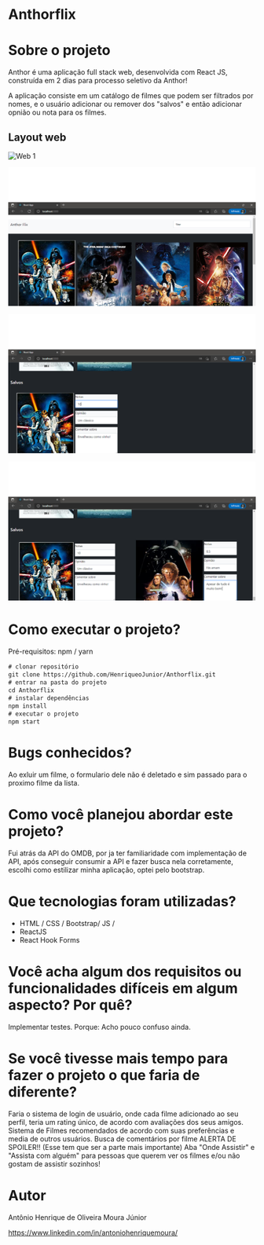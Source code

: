 # Anthorflix

# Sobre o projeto


Anthor é uma aplicação full stack web, desenvolvida com  React JS,  construída em 2 dias para processo seletivo da Anthor!

A aplicação consiste em um catálogo de filmes que podem ser filtrados por nomes, e o usuário adicionar ou remover dos "salvos" e então adicionar opnião ou nota para os filmes.


## Layout web

![Web 1](https://raw.githack.com/HenriqueoJunior/Anthorflix/master/src/images/Home.png)

![Web 2](https://raw.githubusercontent.com/HenriqueoJunior/Anthorflix/main/src/images/Home2.png)

![Web 3](https://raw.githubusercontent.com/HenriqueoJunior/Anthorflix/main/src/images/Salvos.png)

![Web 4](https://raw.githubusercontent.com/HenriqueoJunior/Anthorflix/main/src/images/Salvos2.png)





# Como executar o projeto?

Pré-requisitos: npm / yarn

```
# clonar repositório
git clone https://github.com/HenriqueoJunior/Anthorflix.git
# entrar na pasta do projeto
cd Anthorflix
# instalar dependências
npm install
# executar o projeto
npm start
```

# Bugs conhecidos? 

Ao exluir um filme, o formulario dele não é deletado e sim passado para o proximo filme da lista.



# Como você planejou abordar este projeto?

Fui atrás da API do OMDB, por ja ter familiaridade com implementação de API, após conseguir consumir a API e fazer busca nela corretamente, escolhi como estilizar minha aplicação, optei pelo bootstrap.

#  Que tecnologias foram utilizadas?


- HTML / CSS / Bootstrap/ JS / 
- ReactJS
- React Hook Forms



# Você acha algum dos requisitos ou funcionalidades difíceis em algum aspecto? Por quê?

Implementar testes.
Porque: Acho pouco confuso ainda.


# Se você tivesse mais tempo para fazer o projeto o que faria de diferente?

Faria o sistema de login de usuário, onde cada filme adicionado ao seu perfil, teria um rating único, de acordo com avaliações dos seus amigos.
Sistema de Filmes recomendados de acordo com suas preferências e media de outros usuários.
Busca de comentários por filme
ALERTA DE SPOILER!! (Esse tem que ser a parte mais importante)
Aba "Onde Assistir" e "Assista com alguém" para pessoas que querem ver os filmes e/ou não gostam de assistir sozinhos!

# Autor

Antônio Henrique de Oliveira Moura Júnior

https://www.linkedin.com/in/antoniohenriquemoura/